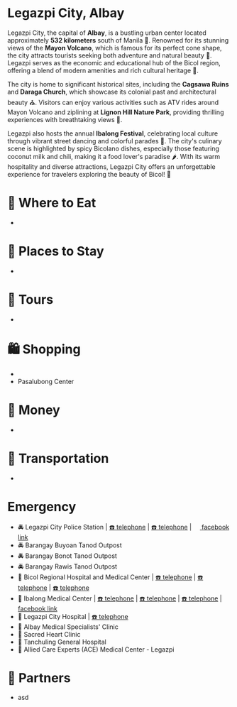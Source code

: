 # Legazpi City, Albay

Legazpi City, the capital of **Albay**, is a bustling urban center located approximately **532 kilometers** south of Manila 🌆. Renowned for its stunning views of the **Mayon Volcano**, which is famous for its perfect cone shape, the city attracts tourists seeking both adventure and natural beauty 🌋. Legazpi serves as the economic and educational hub of the Bicol region, offering a blend of modern amenities and rich cultural heritage 🏫.

The city is home to significant historical sites, including the **Cagsawa Ruins** and **Daraga Church**, which showcase its colonial past and architectural beauty ⛪. Visitors can enjoy various activities such as ATV rides around Mayon Volcano and ziplining at **Lignon Hill Nature Park**, providing thrilling experiences with breathtaking views 🌟. 

Legazpi also hosts the annual **Ibalong Festival**, celebrating local culture through vibrant street dancing and colorful parades 🎉. The city's culinary scene is highlighted by spicy Bicolano dishes, especially those featuring coconut milk and chili, making it a food lover's paradise 🌶️. With its warm hospitality and diverse attractions, Legazpi City offers an unforgettable experience for travelers exploring the beauty of Bicol! 🌈

# 🍔 Where to Eat
* 

# 🛌 Places to Stay
* 

# 🚐 Tours
* 

# 🛍️ Shopping
* 
* Pasalubong Center

# 🏧 Money
* 

# 🚌 Transportation
* 

# Emergency
* 🚔 Legazpi City Police Station | [☎️ telephone](tel:+639985985926) | [☎️ telephone](tel:+639266256247) | [<img src="https://www.facebook.com/favicon.ico" width="15" height="15" /> facebook link](https://www.facebook.com/p/Legazpi-City-Police-Station-100086454032537/)
* 🚔 Barangay Buyoan Tanod Outpost
* 🚔 Barangay Bonot Tanod Outpost
* 🚔 Barangay Rawis Tanod Outpost
* 🏥 Bicol Regional Hospital and Medical Center | [☎️ telephone](tel:+630524803220) | [☎️ telephone](tel:+630524830806) | [☎️ telephone](tel:+630527325555)
* 🏥 Ibalong Medical Center | [☎️ telephone](tel:+639175702551) | [☎️ telephone](tel:+639175966337) | [☎️ telephone](tel:+639175644024) | [<img src="https://www.facebook.com/favicon.ico" width="15" height="15" /> facebook link](https://www.facebook.com/IbalongMedicalCenter/)
* 🏥 Legazpi City Hospital | [☎️ telephone](tel:+639611787866) 
* 🏥 Albay Medical Specialists' Clinic
* 🏥 Sacred Heart Clinic
* 🏥 Tanchuling General Hospital
* 🏥 Allied Care Experts (ACE) Medical Center - Legazpi

# 🔗 Partners
* asd